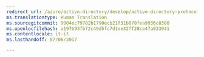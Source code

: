 ```yaml
---
redirect_url: /azure/active-directory/develop/active-directory-protocols-oauth-code
ms.translationtype: Human Translation
ms.sourcegitcommit: 9904ec79782b1790ecb21f31b078fea9936c8380
ms.openlocfilehash: a197b93fb72c49d5fc7d1ee42ff28ce47a033941
ms.contentlocale: it-it
ms.lasthandoff: 07/06/2017

---
```


